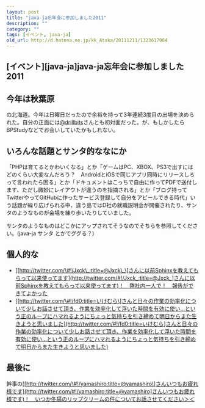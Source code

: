 ```yaml
---
layout: post
title: "java-ja忘年会に参加しました2011"
description: ""
category: ""
tags: [イベント, java-ja]
old_url: http://d.hatena.ne.jp/kk_Ataka/20111211/1323617084
---
```


\[イベント\]\[java-ja\]java-ja忘年会に参加しました2011
------------------------------------------------------

今年は秋葉原
------------

の北海道。今年は日曜日だったので余裕を持って3年連続3度目の出場を決められた。自分の正面には[@drillbits](http://twitter.com/#!/daisuke_m:title=@daisuke_m]さんが！　超緊張して全然話ができなかった……。とても眠そうでらした[http://twitter.com/#!/drillbits)さんとも初対面だった。が、もしかしたらBPStudyなどでお会いしていたかもしれない。

いろんな話題とサンタ的ななにか
------------------------------

「PHPは育てるとかわいくなる」とか「ゲームはPC、XBOX、PS3で出すにはどのくらい大変なんだろう？　AndroidとiOSで同じアプリ同時にリリースしろって言われたら困る」とか「ドキュメントはこっちで自由に作ってPDFで送付します、ただし微妙にレイアウトが違うのを指摘される」とか「ブログ持ってTwitterやってGitHubに作ったサービス登録して自分をアピールできる時代」いう話題が繰り広げられる中、違う島ではD社の就職説明会が開催されたり、サンタのようなものが会場を練り歩いたりしていました。

サンタのようなものはどこかにアップされてそうなのでそちらを参照してください。(java-ja サンタ とかでググる？)

個人的な
--------

-   \[[http://twitter.com/\#!/Jxck\_:title=@Jxck\_\]さんに以前Sphinxを教えてもらって以来使ってます](http://twitter.com/#!/Jxck_:title=@Jxck_]さんに以前Sphinxを教えてもらって以来使ってます)！　弊社内一人で！　報告ができてよかった
-   \[[http://twitter.com/\#!/fd0:title=いけむら\]さんと日々の作業の効率化について少しお話させて頂き、作業を効率化して浮いた時間を有効に使い…という正のループにハマれるようにちょっと気持ちを引き締めて明日からまた生きようと思いました](http://twitter.com/#!/fd0:title=いけむら]さんと日々の作業の効率化について少しお話させて頂き、作業を効率化して浮いた時間を有効に使い…という正のループにハマれるようにちょっと気持ちを引き締めて明日からまた生きようと思いました)

最後に
------

幹事の\[[http://twitter.com/\#!/yamashiro:title=@yamashiro\]さんいつもお疲れ様です](http://twitter.com/#!/yamashiro:title=@yamashiro]さんいつもお疲れ様です)！　いつか冬場のリップクリームの件についてお話させてください＞＜
